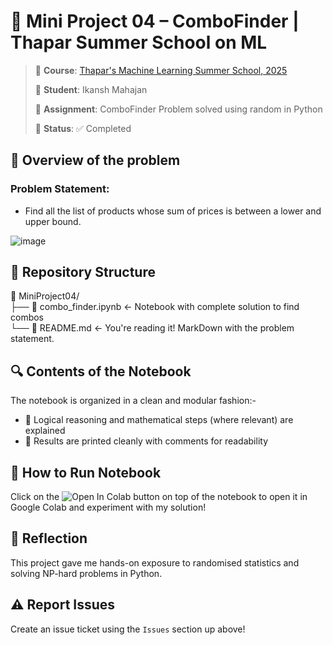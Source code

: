 # 🧠 Mini Project 04 – ComboFinder | Thapar Summer School on ML

> 📅 **Course**: [Thapar's Machine Learning Summer School, 2025](https://www.thaparsummerschool.com/)
> 
> 👤 **Student**: Ikansh Mahajan
> 
> 📝 **Assignment**: ComboFinder Problem solved using random in Python
> 
> 📁 **Status**: ✅ Completed

## 📌 Overview of the problem
### **Problem Statement:**
- Find all the list of products whose sum of prices is between a lower and upper bound.

![image](https://user-images.githubusercontent.com/7460892/173579493-d718c024-4844-4c30-afd5-71bd641a49d0.png)

## 📂 Repository Structure
📁 MiniProject04/<br>
├── 📓 combo_finder.ipynb ← Notebook with complete solution to find combos<br>
└── 📄 README.md ← You're reading it! MarkDown with the problem statement.<br>

## 🔍 Contents of the Notebook
The notebook is organized in a clean and modular fashion:-
- 🧠 Logical reasoning and mathematical steps (where relevant) are explained  
- 🧪 Results are printed cleanly with comments for readability  

## 🚀 How to Run Notebook
Click on the  <img src="https://colab.research.google.com/assets/colab-badge.svg" alt="Open In Colab">  button on top of the notebook to open it in Google Colab and experiment with my solution!

## 🧾 Reflection
This project gave me hands-on exposure to randomised statistics and solving NP-hard problems in Python.

## ⚠️ Report Issues
Create an issue ticket using the `Issues` section up above!
